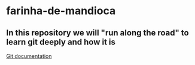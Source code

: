 # farinha-de-mandioca
## In this repository we will "run along the road" to learn git deeply and how it is
[Git documentation](https://git-scm.com/doc)
